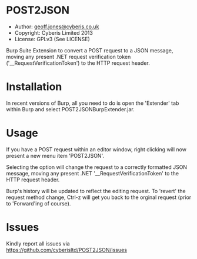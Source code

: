POST2JSON
=========

* Author: geoff.jones@cyberis.co.uk
* Copyright: Cyberis Limited 2013
* License: GPLv3 (See LICENSE)

Burp Suite Extension to convert a POST request to a JSON message, moving any present .NET request verification token ('__RequestVerificationToken') to the HTTP request header.

Installation
============
In recent versions of Burp, all you need to do is open the 'Extender' tab within Burp and select POST2JSONBurpExtender.jar.

Usage
=====
If you have a POST request within an editor window, right clicking will now present a new menu item 'POST2JSON'.

Selecting the option will change the request to a correctly formatted JSON message, moving any present .NET '__RequestVerificationToken' to the HTTP request header.

Burp's history will be updated to reflect the editing request. To 'revert' the request method change, Ctrl-z will get you back to the orginal request (prior to 'Forward'ing of course).

Issues
======
Kindly report all issues via https://github.com/cyberisltd/POST2JSON/issues
